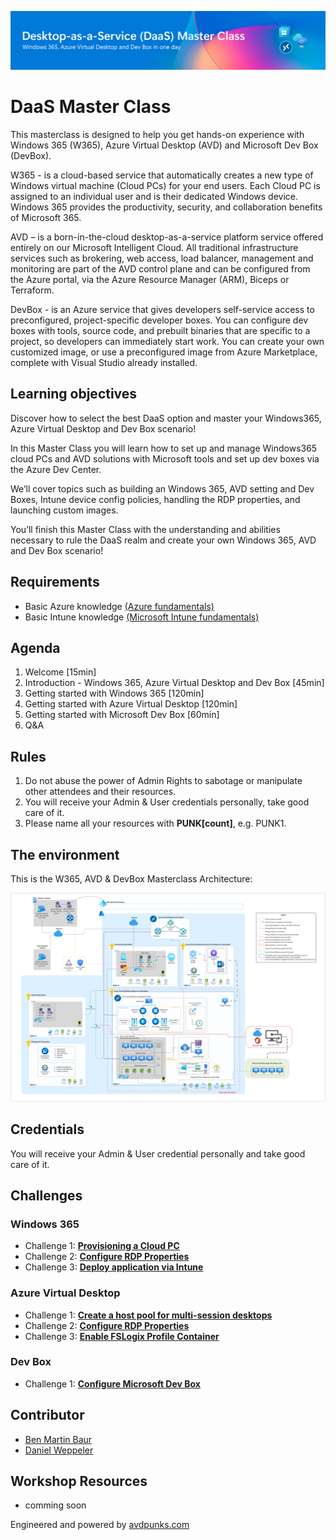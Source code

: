 ![header](Images/newheader.png)

# DaaS Master Class

This masterclass is designed to help you get hands-on experience with Windows 365 (W365), Azure Virtual Desktop (AVD) and Microsoft Dev Box (DevBox). 
 
W365 - is a cloud-based service that automatically creates a new type of Windows virtual machine (Cloud PCs) for your end users. Each Cloud PC is assigned to an individual user and is their dedicated Windows device. Windows 365 provides the productivity, security, and collaboration benefits of Microsoft 365.

AVD – is a born-in-the-cloud desktop-as-a-service platform service offered entirely on our Microsoft Intelligent Cloud. All traditional infrastructure services such as brokering, web access, load balancer, management and monitoring are part of the AVD control plane and can be configured from the Azure portal, via the Azure Resource Manager (ARM), Biceps or Terraform. 

DevBox - is an Azure service that gives developers self-service access to preconfigured, project-specific developer boxes. You can configure dev boxes with tools, source code, and prebuilt binaries that are specific to a project, so developers can immediately start work. You can create your own customized image, or use a preconfigured image from Azure Marketplace, complete with Visual Studio already installed.
 
## Learning objectives 

Discover how to select the best DaaS option and master your Windows365, Azure Virtual Desktop and Dev Box scenario!

In this Master Class you will learn how to set up and manage Windows365 cloud PCs and AVD solutions with Microsoft tools and set up dev boxes via the Azure Dev Center.

We’ll cover topics such as building an Windows 365, AVD setting and Dev Boxes, Intune device config policies, handling the RDP properties, and launching custom images.

You’ll finish this Master Class with the understanding and abilities necessary to rule the DaaS realm and create your own Windows 365, AVD and Dev Box scenario!

## Requirements

- Basic Azure knowledge [(Azure fundamentals)](https://learn.microsoft.com/en-us/training/paths/azure-fundamentals-describe-azure-architecture-services/)
- Basic Intune knowledge [(Microsoft Intune fundamentals)](https://learn.microsoft.com/en-us/training/paths/endpoint-manager-fundamentals/)


## Agenda

1.	Welcome [15min]
2.	Introduction - Windows 365, Azure Virtual Desktop and Dev Box [45min]
3.	Getting started with Windows 365 [120min]
4.	Getting started with Azure Virtual Desktop [120min]
5.	Getting started with Microsoft Dev Box [60min]
6.	Q&A

## Rules

 1. Do not abuse the power of Admin Rights to sabotage or manipulate other attendees and their resources.
 2. You will receive your Admin & User credentials personally, take good care of it.
 3. Please name all your resources with **PUNK[count]**, e.g. PUNK1. 

## The environment

This is the W365, AVD & DevBox Masterclass Architecture:

![This image shows the Master Class Architecture](Images/DaaS-accelerator-baseline-architecture.png)

## Credentials

You will receive your Admin & User credential personally and take good care of it.

## Challenges

### Windows 365

- Challenge 1: **[Provisioning a Cloud PC](Challenges/01-W365-Provisioning-CPC.md)**
- Challenge 2: **[Configure RDP Properties](Challenges/02-W365-RDP-Properties.md)**
- Challenge 3: **[Deploy application via Intune](Challenges/03-W365-App-Deployment.md)**

### Azure Virtual Desktop

- Challenge 1: **[Create a host pool for multi-session desktops](Challenges/01-AVD-Multi-Session-Hostpool.md)**
- Challenge 2: **[Configure RDP Properties](Challenges/02-AVD-RDP-Properties.md)**
- Challenge 3: **[Enable FSLogix Profile Container](Challenges/03-AVD-FSLogix.md)**

### Dev Box

- Challenge 1: **[Configure Microsoft Dev Box](Challenges/01-DevBox-Configure-Dev-Box.md)**

## Contributor

- [Ben Martin Baur](https://www.linkedin.com/in/ben-martin-baur/)
- [Daniel Weppeler](https://www.linkedin.com/in/daniel-weppeler/)

## Workshop Resources
- comming soon

Engineered and powered by [avdpunks.com](https://avdpunks.com)